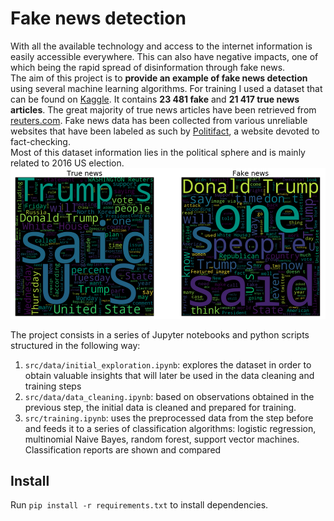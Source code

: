 Fake news detection
==============================

With all the available technology and access to the internet information is easily accessible everywhere. This can also have negative impacts, one of which being the rapid spread of disinformation through fake news.  
The aim of this project is to **provide an example of fake news detection** using several machine learning algorithms.
For training I used a dataset that can be found on [Kaggle](https://www.kaggle.com/clmentbisaillon/fake-and-real-news-dataset). It contains **23 481 fake** and **21 417 true news articles**. The great majority of true news articles have been retrieved from [reuters.com](https://www.reuters.com/). Fake news data has been collected from various unreliable websites that have been labeled as such by [Politifact](https://www.politifact.com/), a website devoted to fact-checking.  
Most of this dataset information lies in the political sphere and is mainly related to 2016 US election.
![True and fake wordclouds](images/fake_true_word_cloud.png)


The project consists in a series of Jupyter notebooks and python scripts structured in the following way:
1. `src/data/initial_exploration.ipynb`: explores the dataset in order to obtain valuable insights that will later be used in the data cleaning and training steps
2. `src/data/data_cleaning.ipynb`: based on observations obtained in the previous step, the initial data is cleaned and prepared for training.
3. `src/training.ipynb`: uses the preprocessed data from the step before and feeds it to a series of classification algorithms: logistic regression, multinomial Naive Bayes, random forest, support vector machines. Classification reports are shown and compared

## Install
Run `pip install -r requirements.txt` to install dependencies.



